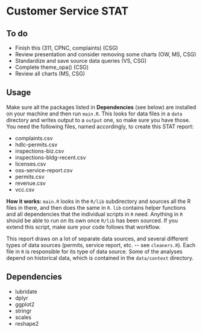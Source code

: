 # Customer Service STAT

## To do

 * Finish this (311, CPNC, complaints) (CSG)
 * Review presentation and consider removing some charts (OW, MS, CSG)
 * Standardize and save source data queries (VS, CSG)
 * Complete theme_opa() (CSG)
 * Review all charts (MS, CSG)

## Usage

Make sure all the packages listed in __Dependencies__ (see below) are installed on your machine and then run `main.R`. This looks for data files in a `data` directory and writes output to a `output` one, so make sure you have those. You need the following files, named accordingly, to create this STAT report:

 * complaints.csv
 * hdlc-permits.csv
 * inspections-biz.csv
 * inspections-bldg-recent.csv
 * licenses.csv
 * oss-service-report.csv
 * permits.csv
 * revenue.csv
 * vcc.csv

__How it works:__ `main.R` looks in the `R/lib` subdirectory and sources all the R files in there, and then does the same in `R`. `lib` contains helper functions and all dependencies that the individual scripts in `R` need. Anything in `R` should be able to run on its own once `R/lib` has been sourced. If you extend this script, make sure your code follows that workflow.

This report draws on a lot of separate data sources, and several different types of data sources (permits, service report, etc. -- see `cleaners.R`). Each file in `R` is responsible for its type of data source. Some of the analyses depend on historical data, which is contained in the `data/context` directory.

## Dependencies

 * lubridate
 * dplyr
 * ggplot2
 * stringr
 * scales
 * reshape2
